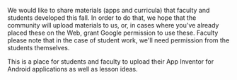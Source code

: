 We would like to share materials (apps and curricula) that faculty and students developed this fall.  In order to do that, we hope that the community will upload materials to us, or, in cases where you've already placed these on the Web, grant Google permission to use these.  Faculty please note that in the case of student work, we'll need permission from the students themselves.

This is a place for students and faculty to upload their App Inventor for Android applications as well as lesson ideas.